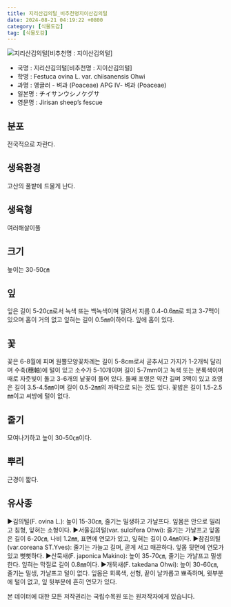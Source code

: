 ```yaml
---
title: 지리산김의털_비추천명지이산김의털
date: 2024-08-21 04:19:22 +0800
category: [식물도감]
tag: [식물도감]
---
```




![지리산김의털[비추천명 : 지이산김의털]](/fileUpload/plants/basic/Gramineae/Festuca/14486/14486_1_th2.jpg)
- 국명 : 지리산김의털[비추천명 : 지이산김의털]
- 학명 : Festuca ovina L. var. chiisanensis Ohwi
- 과명 : 앵글러 - 벼과 (Poaceae) APG Ⅳ- 벼과 (Poaceae)
- 일본명 : チイサンウシノケグサ
- 영문명 : Jirisan sheep’s fescue


## 분포
전국적으로 자란다.
## 생육환경
고산의 풀밭에 드물게 난다.
## 생육형
여러해살이풀 
## 크기
높이는 30-50㎝
## 잎
잎은 길이 5-20㎝로서 녹색 또는 백녹색이며 말려서 지름 0.4-0.6㎜로 되고 3-7맥이 있으며 홈이 거의 없고 잎혀는 길이 0.5㎜이하이다. 잎에 홈이 있다.
## 꽃
꽃은 6-8월에 피며 원뿔모양꽃차례는 길이 5-8cm로서 곧추서고 가지가 1-2개씩 달리며 수축(穗軸)에 털이 있고 소수가 5-10개이며 길이 5-7mm이고 녹색 또는 분록색이며 때로 자줏빛이 돌고 3-6개의 낱꽃이 들어 있다. 둘째 포영은 약간 길며 3맥이 있고 호영은 길이 3.5-4.5㎜이며 길이 0.5-2㎜의 까락으로 되는 것도 있다. 꽃밥은 길이 1.5-2.5㎜이고 씨방에 털이 없다.
## 줄기
모여나기하고 높이 30-50㎝이다.
## 뿌리
근경이 짧다.
## 유사종
▶김의털(F. ovina L.): 높이 15-30㎝, 줄기는 밀생하고 가냘프다. 잎몸은 안으로 밀리고 침형, 잎혀는 소형이다. ▶서울김의털(var. sulcifera Ohwi): 줄기는 가냘프고 잎몸은 길이 6-20㎝, 나비 1.2㎜, 표면에 연모가 있고, 잎혀는 길이 0.4㎜이다.▶참김의털(var.coreana ST.Yves): 줄기는 가늘고 길며, 곧게 서고 매끈하다. 잎몸 뒷면에 연모가 있고 뻣뻣하다. ▶산묵새(F. japonica Makino): 높이 35-70㎝, 줄기는 가냘프고 밀생한다. 잎혀는 막질로 길이 0.8㎜이다. ▶개묵새(F. takedana Ohwi): 높이 30-60㎝, 줄기는 밀생, 가냘프고 털이 없다. 잎몸은 회록색, 선형, 끝이 날카롭고 뾰족하며, 윗부분에 털이 없고, 잎 뒷부분에 흔히 연모가 있다. 






본 데이터에 대한 모든 저작권리는 국립수목원 또는 원저작자에게 있습니다.
